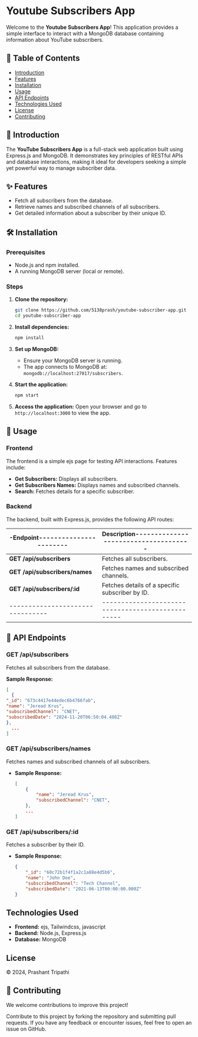 # Youtube Subscribers App

Welcome to the **Youtube Subscribers App**! This application provides a simple interface to interact with a MongoDB database containing information about YouTube subscribers.

## 📑 Table of Contents
- [Introduction](#introduction)
- [Features](#features)
- [Installation](#installation)
- [Usage](#usage)
- [API Endpoints](#api-endpoints)
- [Technologies Used](#technologies-used)
- [License](#license)
- [Contributing](#contributing)

## 📖 Introduction
The **YouTube Subscribers App** is a full-stack web application built using Express.js and MongoDB. It demonstrates key principles of RESTful APIs and database interactions, making it ideal for developers seeking a simple yet powerful way to manage subscriber data.

## ✨ Features
- Fetch all subscribers from the database.
- Retrieve names and subscribed channels of all subscribers.
- Get detailed information about a subscriber by their unique ID.

## 🛠️ Installation

### Prerequisites
- Node.js and npm installed.
- A running MongoDB server (local or remote).

### Steps
1. **Clone the repository:**
    ```bash
    git clone https://github.com/5138prash/youtube-subscriber-app.git
    cd youtube-subscriber-app
    ```

2. **Install dependencies:**
    ```bash
    npm install
    ```

3. **Set up MongoDB:**
    - Ensure your MongoDB server is running.
    - The app connects to MongoDB at:
      `mongodb://localhost:27017/subscribers`.

4. **Start the application:**
    ```bash
    npm start
    ```

5. **Access the application:**
   Open your browser and go to `http://localhost:3000` to view the app.

## 🚀 Usage

### Frontend
The frontend is a simple ejs page for testing API interactions. Features include:
- **Get Subscribers:** Displays all subscribers.
- **Get Subscribers Names:** Displays names and subscribed channels.
- **Search:** Fetches details for a specific subscriber.

### Backend
The backend, built with Express.js, provides the following API routes:

|-Endpoint-----------------------| Description-------------------------------------|
|--------------------------------|-------------------------------------------------|
| **GET /api/subscribers**       | Fetches all subscribers.                        |
| **GET /api/subscribers/names** | Fetches names and subscribed channels.          |
| **GET /api/subscribers/:id**   | Fetches details of a specific subscriber by ID. |
|--------------------------------|-------------------------------------------------|
## 📡 API Endpoints

### **GET /api/subscribers**
Fetches all subscribers from the database.

**Sample Response:**
```json
[
  {
"_id": "673c4417e44edec6b4766fab",
"name": "Jeread Krus",
"subscribedChannel": "CNET",
"subscribedDate": "2024-11-20T06:50:04.408Z"
},
  ...
]
```
### GET /api/subscribers/names
Fetches names and subscribed channels of all subscribers.
- **Sample Response:**
    ```json
    [
        {
            "name": "Jeread Krus",
            "subscribedChannel": "CNET",
        },
        ...
    ]
    ```
### GET /api/subscribers/:id
Fetches a subscriber by their ID.
- **Sample Response:**
    ```json
    {
        "_id": "60c72b1f4f1a2c1a88e4d5b6",
        "name": "John Doe",
        "subscribedChannel": "Tech Channel",
        "subscribedDate": "2021-06-13T00:00:00.000Z"
    }
    ```
## Technologies Used
- **Frontend:** ejs, Tailwindcss, javascript
- **Backend:** Node.js, Express.js
- **Database:** MongoDB

## License
&copy; 2024, Prashant Tripathi

## 🤝 Contributing
We welcome contributions to improve this project!

Contribute to this project by forking the repository and submitting pull requests. If you have any feedback or encounter issues, feel free to open an issue on GitHub.
